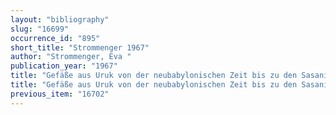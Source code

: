 ```yaml
---
layout: "bibliography"
slug: "16699"
occurrence_id: "895"
short_title: "Strommenger 1967"
author: "Strommenger, Eva "
publication_year: "1967"
title: "Gefäße aus Uruk von der neubabylonischen Zeit bis zu den Sasaniden, ADFU 7 (Berlin (-West))"
title: "Gefäße aus Uruk von der neubabylonischen Zeit bis zu den Sasaniden, ADFU 7 (Berlin (-West))"
previous_item: "16702"
---
```


